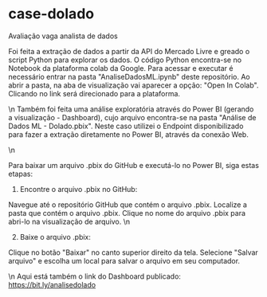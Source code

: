 # case-dolado
Avaliação vaga analista de dados

Foi feita a extração de dados a partir da API do Mercado Livre e greado o script Python para explorar os dados. 
O código Python encontra-se no Notebook da plataforma colab da Google. 
Para acessar e executar é necessário entrar na pasta "AnaliseDadosML.ipynb" deste repositório.
Ao abrir a pasta, na aba de visualização vai aparecer a opção: "Open In Colab". Clicando no link será direcionado para a plataforma.

\n
Também foi feita uma análise exploratória através do Power BI (gerando a visualização - Dashboard), cujo arquivo encontra-se na pasta "Análise de Dados ML - Dolado.pbix".
Neste caso utilizei o Endpoint disponibilizado para fazer a extração diretamente no Power BI, através da conexão Web.

\n

Para baixar um arquivo .pbix do GitHub e executá-lo no Power BI, siga estas etapas:

1. Encontre o arquivo .pbix no GitHub:

Navegue até o repositório GitHub que contém o arquivo .pbix.
Localize a pasta que contém o arquivo .pbix.
Clique no nome do arquivo .pbix para abri-lo na visualização de arquivo.
\n

2. Baixe o arquivo .pbix:

Clique no botão "Baixar" no canto superior direito da tela.
Selecione "Salvar arquivo" e escolha um local para salvar o arquivo em seu computador.

\n
Aqui está também o link do Dashboard publicado: https://bit.ly/analisedolado
